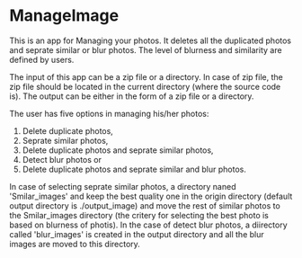 # ManageImage

This is an app for Managing your photos. It deletes all the duplicated photos and seprate similar or blur photos. The level of blurness and similarity are defined by users. 

The input of this app can be a zip file or a directory. In case of zip file, the zip file should be located in the current directory (where the source code is). The output can be either in the form of a zip file or a directory. 

The user has five options in managing his/her photos: 

1) Delete duplicate photos, 
2) Seprate similar photos, 
3) Delete duplicate photos and seprate similar photos, 
4) Detect blur photos or 
5) Delete duplicate photos and seprate similar and blur photos. 
 
In case of selecting seprate similar photos, a directory naned 'Smilar_images' and keep the best quality one in the origin directory (default output directory is ./output_image) and move the rest of similar photos to the Smilar_images directory (the critery for selecting the best photo is based on blurness of photis). In the case of detect blur photos, a diirectory called 'blur_images' is created in the output directory and all the blur images are moved to this directory.
